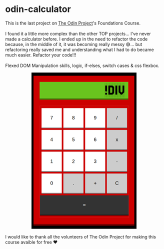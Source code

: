 # odin-calculator

This is the last project on [The Odin Project](https://www.theodinproject.com/lessons/foundations-calculator)'s Foundations Course.
<br><br>
I found it a little more complex than the other TOP projects... I've never made a calculator before. I ended up in the need to refactor the code because, in the middle of it, it was becoming really messy :sweat_smile:... but refactoring really saved me and understanding what I had to do became much easier. Refactor your code!!! 
<br><br>
Flexed DOM Manipulation skills, logic, if-elses, switch cases & css flexbox.

<div align="center">
  <img src="./img/calculator.PNG" alt="Calculator image" width="auto" height="500px" />
</div>

I would like to thank all the volunteers of The Odin Project for making this course avaible for free :heart:
